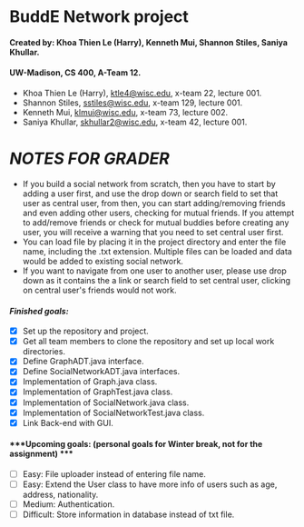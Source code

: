 # BuddE Network project
#### Created by: Khoa Thien Le (Harry), Kenneth Mui, Shannon Stiles, Saniya Khullar.
#### UW-Madison, CS 400, A-Team 12.
- Khoa Thien Le (Harry), ktle4@wisc.edu, x-team 22, lecture 001.
- Shannon Stiles, sstiles@wisc.edu, x-team 129, lecture 001.
- Kenneth Mui, klmui@wisc.edu, x-team 73, lecture 002.
- Saniya Khullar, skhullar2@wisc.edu, x-team 42, lecture 001.

# ***NOTES FOR GRADER***
- If you build a social network from scratch, then you have to start by adding a user first, and use the drop down or search field to set that user as central user, from then, you can start adding/removing friends and even adding other users, checking for mutual friends. If you attempt to add/remove friends or check for mutual buddies before creating any user, you will receive a warning that you need to set central user first.
- You can load file by placing it in the project directory and enter the file name, including the .txt extension. Multiple files can be loaded and data would be added to existing social network.
- If you want to navigate from one user to another user, please use drop down as it contains the a link or search field to set central user, clicking on central user's friends would not work.

#### ***Finished goals:***
- [X] Set up the repository and project.
- [X] Get all team members to clone the repository and set up local work directories.
- [X] Define GraphADT.java interface.
- [X] Define SocialNetworkADT.java interfaces.
- [X] Implementation of Graph.java class.
- [X] Implementation of GraphTest.java class.
- [X] Implementation of SocialNetwork.java class.
- [X] Implementation of SocialNetworkTest.java class.
- [X] Link Back-end with GUI.

#### ***Upcoming goals: (personal goals for Winter break, not for the assignment) ***
- [ ] Easy: File uploader instead of entering file name.
- [ ] Easy: Extend the User class to have more info of users such as age, address, nationality.
- [ ] Medium: Authentication.
- [ ] Difficult: Store information in database instead of txt file.
